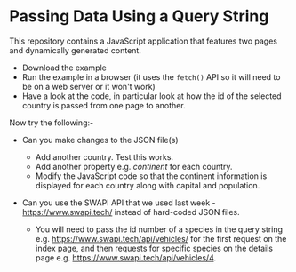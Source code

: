 # Passing Data Using a Query String
This repository contains a JavaScript application that features two pages and dynamically generated content.

* Download the example
* Run the example in a browser (it uses the ```fetch()``` API so it will need to be on a web server or it won't work)
* Have a look at the code, in particular look at how the id of the selected country is passed from one page to another.

Now try the following:-
* Can you make changes to the JSON file(s)
  * Add another country. Test this works. 
  * Add another property e.g. *continent* for each country.
  * Modify the JavaScript code so that the continent information is displayed for each country along with capital and population.

* Can you use the SWAPI API that we used last week - https://www.swapi.tech/ instead of hard-coded JSON files.
  * You will need to pass the id number of a species in the query string e.g.  https://www.swapi.tech/api/vehicles/ for the first request on the index page, and then requests for specific species on the details page e.g. https://www.swapi.tech/api/vehicles/4.
